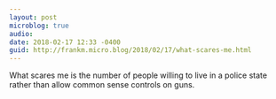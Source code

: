 ```yaml
---
layout: post
microblog: true
audio: 
date: 2018-02-17 12:33 -0400
guid: http://frankm.micro.blog/2018/02/17/what-scares-me.html
---
```

What scares me is the number of people willing to live in a police state rather than allow common sense controls on guns. 
